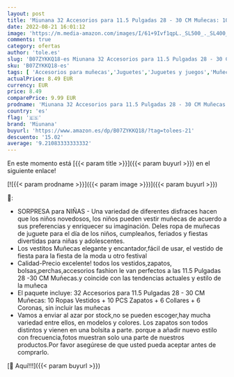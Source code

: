 ```yaml
---
layout: post
title: 'Miunana 32 Accesorios para 11.5 Pulgadas 28 - 30 CM Muñecas: 10 Ropas Vestidos + 10 PCS Zapatos + 6 Collares + 6 Coronas'
date: 2022-08-21 16:01:12
image: 'https://m.media-amazon.com/images/I/61+9Ivf1qpL._SL500_._SL400_.jpg'
comments: true
category: ofertas
author: 'tole.es'
slug: 'B07ZYKKQ18-es Miunana 32 Accesorios para 11.5 Pulgadas 28 - 30 CM...'
sku: 'B07ZYKKQ18-es'
tags: [ 'Accesorios para muñecas','Juguetes','Juguetes y juegos','Muñecas y accesorios','Ropa para muñecas','miunana','zapatos','🇪🇸', ]
actualPrice: 8.49 EUR
currency: EUR
price: 8.49
comparePrice: 9.99 EUR
prodname: 'Miunana 32 Accesorios para 11.5 Pulgadas 28 - 30 CM Muñecas: 10 Ropas Vestidos + 10 PCS Zapatos + 6 Collares + 6 Coronas'
country: 'es'
flag: '🇪🇸'
brand: 'Miunana'
buyurl: 'https://www.amazon.es/dp/B07ZYKKQ18/?tag=tolees-21'
descuento: '15.02'
average: '9.21083333333332'
---
```


En este momento está [{{< param title >}}]({{< param buyurl >}}) en el siguiente enlace!

[![{{< param prodname >}}]({{< param image >}})]({{< param buyurl >}})

🔎:

- SORPRESA para NIÑAS - Una variedad de diferentes disfraces hacen que los niños novedosos, los niños pueden vestir muñecas de acuerdo a sus preferencias y enriquecer su imaginación. Deles ropa de muñecas de juguete para el día de los niños, cumpleaños, feriados y fiestas divertidas para niñas y adolescentes.
- Los vestitos Muñecas elegante y encantador,fácil de usar, el vestido de fiesta para la fiesta de la moda u otro festival
- Calidad-Precio excelente! todos los vestidos,zapatos, bolsas,perchas,accesorios fashion le van perfectos a las 11.5 Pulgadas 28 -30 CM Muñecas.y coincide con las tendencias actuales y estilo de la muñeca
- El paquete incluye: 32 Accesorios para 11.5 Pulgadas 28 - 30 CM Muñecas: 10 Ropas Vestidos + 10 PCS Zapatos + 6 Collares + 6 Coronas, sin incluir las muñecas
- Vamos a enviar al azar por stock,no se pueden escoger,hay mucha variedad entre ellos, en modelos y colores. Los zapatos son todos distintos y vienen en una bolsita a parte. porque a añadir nuevo estilo con frecuencia,fotos muestran solo una parte de nuestros productos.Por favor asegúrese de que usted pueda aceptar antes de comprarlo.

[🛒 Aquí!!!]({{< param buyurl >}})
